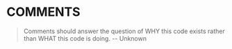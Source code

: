 # COMMENTS

> Comments should answer the question of WHY this code exists rather than WHAT this code is doing. -- Unknown
